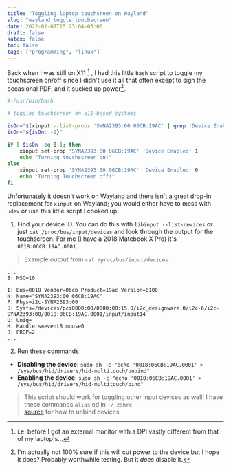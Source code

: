 ```yaml
---
title: "Toggling laptop touchsreen on Wayland"
slug: "wayland_toggle_touchscreen"
date: 2022-02-07T15:23:04-05:00
draft: false
katex: false
toc: false
tags: ["programming", "linux"]
---
```


Back when I was still on X11 [^1] , I had this little `bash` script to toggle my touchscreen on/off since I didn't use it all that often except to sign the occasional PDF, and it sucked up power[^2].

[^1]: i.e. before I got an external monitor with a DPI vastly different from that of my laptop's...
[^2]: I'm actually not 100% sure if this will cut power to the device but I hope it does? Probably worthwhile testing. But it *does* disable it.


```bash
#!/usr/bin/bash

# toggles touchscreen on x11-based systems

isOn="$(xinput --list-props 'SYNA2393:00 06CB:19AC' | grep 'Device Enabled')"
isOn="${isOn: -1}"

if [ $isOn -eq 0 ]; then
    xinput set-prop 'SYNA2393:00 06CB:19AC' 'Device Enabled' 1
    echo "Turning touchscreen on!"
else
    xinput set-prop 'SYNA2393:00 06CB:19AC' 'Device Enabled' 0
    echo "Turning Touchscreen off!"
fi
```

Unfortunately it doesn't work on Wayland and there isn't a great drop-in replacement for `xinput` on Wayland; you would either have to mess with `udev` or use this little script I cooked up:


1. Find your device ID. You can do this with `libinput --list-devices` or just `cat /proc/bus/input/devices` and look through the output for the touchscreen. For me (I have a 2018 Matebook X Pro) it's `0018:06CB:19AC.0001`. 

> Example output from `cat /proc/bus/input/devices`

```
...
B: MSC=10

I: Bus=0018 Vendor=06cb Product=19ac Version=0100
N: Name="SYNA2393:00 06CB:19AC"
P: Phys=i2c-SYNA2393:00
S: Sysfs=/devices/pci0000:00/0000:00:15.0/i2c_designware.0/i2c-6/i2c-SYNA2393:00/0018:06CB:19AC.0001/input/input14
U: Uniq=
H: Handlers=event8 mouse0
B: PROP=2
...
```

2. Run these commands

- **Disabling the device**:  `sudo sh -c "echo '0018:06CB:19AC.0001' > /sys/bus/hid/drivers/hid-multitouch/unbind"`
- **Enabling the device**: `sudo sh -c "echo '0018:06CB:19AC.0001' > /sys/bus/hid/drivers/hid-multitouch/bind"`

> This script should work for toggling other input devices as well! I have these commands `alias`'ed in `~/.zshrc`  
> [source](https://askubuntu.com/questions/927022/how-can-i-disable-touchscreen-while-using-wayland) for how to unbind devices









